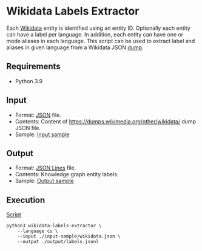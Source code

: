 # Wikidata Labels Extractor
Each [Wikidata](https://www.wikidata.org/) entity is identified using an entity
ID. Optionally each entity can have a label per language. In addition, each
entity can have one or mode aliases in each language. This script can be used
to extract label and aliases in given language from a Wikidata 
JSON [dump](https://dumps.wikimedia.org/other/wikidata/20181217.json.gz).

## Requirements
- Python 3.9

## Input
- Format: [JSON](https://www.json.org/) file.
- Contents: Content of https://dumps.wikimedia.org/other/wikidata/ dump JSON file.
- Sample: [Input sample](input-sample/wikidata.json)

## Output
- Format: [JSON Lines](https://jsonlines.org/) file.
- Contents: Knowledge graph entity labels.
- Sample: [Output sample](output-sample/labels.jsonl)

## Execution
[Script](script)
```shell
python3 wikidata-labels-extractor \
    --language cs \
    --input ./input-sample/wikidata.json \
    --output ./output/labels.jsonl
```
